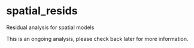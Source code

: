 # spatial_resids
Residual analysis for spatial models

This is an ongoing analysis, please check back later for more information.
